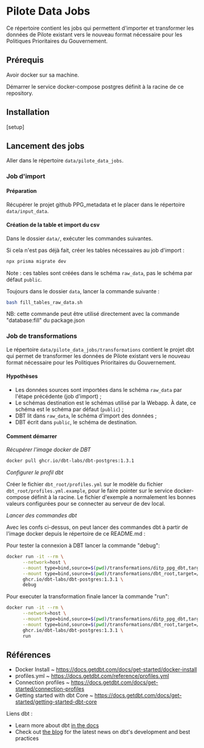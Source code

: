 # Pilote Data Jobs

Ce répertoire contient les jobs qui permettent d'importer et transformer les données de Pilote existant vers le nouveau format nécessaire pour les Politiques Prioritaires du Gouvernement.

## Prérequis

Avoir docker sur sa machine.

Démarrer le service docker-compose postgres définit à la racine de ce
repository.

## Installation

[setup]

## Lancement des jobs

Aller dans le répertoire `data/pilote_data_jobs`.

### Job d'import

#### Préparation

Récupérer le projet github PPG_metadata et le placer dans le répertoire `data/input_data`.

#### Création de la table et import du csv
Dans le dossier `data/`, exécuter les commandes suivantes.

Si cela n'est pas déjà fait, créer les tables nécessaires au job d'import :

```bash
npx prisma migrate dev
```

Note : ces tables sont créées dans le schéma `raw_data`, pas le schéma par défaut `public`.

Toujours dans le dossier `data`, lancer la commande suivante :
``` bash
bash fill_tables_raw_data.sh 
```

NB: cette commande peut être utilisé directement avec la commande "database:fill" du package.json

### Job de transformations

Le répertoire `data/pilote_data_jobs/transformations` contient le projet dbt qui permet de transformer les données de Pilote existant vers le nouveau format nécessaire pour les Politiques Prioritaires du Gouvernement.

#### Hypothèses

- Les données sources sont importées dans le schéma `raw_data` par l'étape précédente (job d'import) ;
- Le schémas destination est le schémas utilisé par la Webapp. À date, ce schéma est le schéma par défaut (`public`) ;
- DBT lit dans `raw_data`, le schéma d'import des données ;
- DBT écrit dans `public`, le schéma de destination.

#### Comment démarrer

*Récupérer l'image docker de DBT*

``` bash
docker pull ghcr.io/dbt-labs/dbt-postgres:1.3.1
```

*Configurer le profil dbt*

Créer le fichier `dbt_root/profiles.yml` sur le modèle du fichier `dbt_root/profiles.yml.example`, pour le faire pointer sur le service docker-compose définit à la racine. Le fichier d'exemple a normalement les bonnes valeurs configurées pour se connecter au serveur de dev local.

*Lancer des commandes dbt*

Avec les confs ci-dessus, on peut lancer des commandes dbt à partir de l'image docker depuis le répertoire de ce README.md :

Pour tester la connexion à DBT lancer la commande "debug":

``` bash
docker run -it --rm \
      --network=host \
      --mount type=bind,source=$(pwd)/transformations/ditp_ppg_dbt,target=/usr/app \
      --mount type=bind,source=$(pwd)/transformations/dbt_root,target=/root/.dbt/ \
      ghcr.io/dbt-labs/dbt-postgres:1.3.1 \
      debug
```

Pour executer la transformation finale lancer la commande "run":

``` bash
docker run -it --rm \
      --network=host \
      --mount type=bind,source=$(pwd)/transformations/ditp_ppg_dbt,target=/usr/app \
      --mount type=bind,source=$(pwd)/transformations/dbt_root,target=/root/.dbt/ \
      ghcr.io/dbt-labs/dbt-postgres:1.3.1 \
      run
```

## Références

- Docker Install ~ <https://docs.getdbt.com/docs/get-started/docker-install>
- profiles.yml ~ <https://docs.getdbt.com/reference/profiles.yml>
- Connection profiles ~ <https://docs.getdbt.com/docs/get-started/connection-profiles>
- Getting started with dbt Core ~ <https://docs.getdbt.com/docs/get-started/getting-started-dbt-core>

Liens dbt :

- Learn more about dbt [in the docs](https://docs.getdbt.com/docs/introduction)
- Check out [the blog](https://blog.getdbt.com/) for the latest news on dbt's development and best practices
